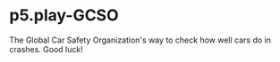 # p5.play-GCSO
The Global Car Safety Organization's way to check how well cars do in crashes. Good luck!